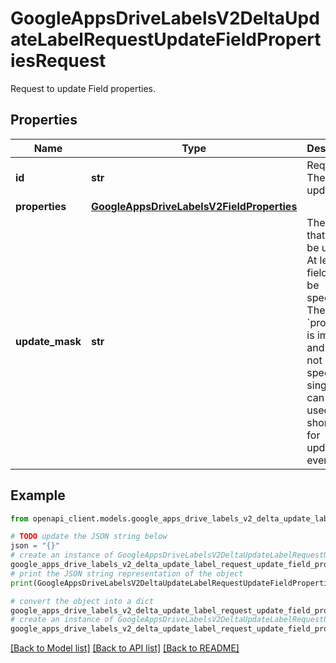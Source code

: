 # GoogleAppsDriveLabelsV2DeltaUpdateLabelRequestUpdateFieldPropertiesRequest

Request to update Field properties.

## Properties

Name | Type | Description | Notes
------------ | ------------- | ------------- | -------------
**id** | **str** | Required. The Field to update. | [optional] 
**properties** | [**GoogleAppsDriveLabelsV2FieldProperties**](GoogleAppsDriveLabelsV2FieldProperties.md) |  | [optional] 
**update_mask** | **str** | The fields that should be updated. At least one field must be specified. The root &#x60;properties&#x60; is implied and should not be specified. A single &#x60;*&#x60; can be used as short-hand for updating every field. | [optional] 

## Example

```python
from openapi_client.models.google_apps_drive_labels_v2_delta_update_label_request_update_field_properties_request import GoogleAppsDriveLabelsV2DeltaUpdateLabelRequestUpdateFieldPropertiesRequest

# TODO update the JSON string below
json = "{}"
# create an instance of GoogleAppsDriveLabelsV2DeltaUpdateLabelRequestUpdateFieldPropertiesRequest from a JSON string
google_apps_drive_labels_v2_delta_update_label_request_update_field_properties_request_instance = GoogleAppsDriveLabelsV2DeltaUpdateLabelRequestUpdateFieldPropertiesRequest.from_json(json)
# print the JSON string representation of the object
print(GoogleAppsDriveLabelsV2DeltaUpdateLabelRequestUpdateFieldPropertiesRequest.to_json())

# convert the object into a dict
google_apps_drive_labels_v2_delta_update_label_request_update_field_properties_request_dict = google_apps_drive_labels_v2_delta_update_label_request_update_field_properties_request_instance.to_dict()
# create an instance of GoogleAppsDriveLabelsV2DeltaUpdateLabelRequestUpdateFieldPropertiesRequest from a dict
google_apps_drive_labels_v2_delta_update_label_request_update_field_properties_request_from_dict = GoogleAppsDriveLabelsV2DeltaUpdateLabelRequestUpdateFieldPropertiesRequest.from_dict(google_apps_drive_labels_v2_delta_update_label_request_update_field_properties_request_dict)
```
[[Back to Model list]](../README.md#documentation-for-models) [[Back to API list]](../README.md#documentation-for-api-endpoints) [[Back to README]](../README.md)


